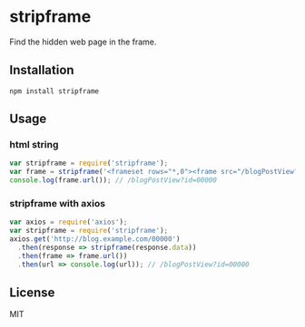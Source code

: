 # stripframe

Find the hidden web page in the frame.

## Installation

```
npm install stripframe
```

## Usage

### html string

```js
var stripframe = require('stripframe');
var frame = stripframe('<frameset rows="*,0"><frame src="/blogPostView?id=00000"></frameset>');
console.log(frame.url()); // /blogPostView?id=00000
```

### stripframe with axios

```js
var axios = require('axios');
var stripframe = require('stripframe');
axios.get('http://blog.example.com/00000')
  .then(response => stripframe(response.data))
  .then(frame => frame.url())
  .then(url => console.log(url)); // /blogPostView?id=00000
```

## License

MIT